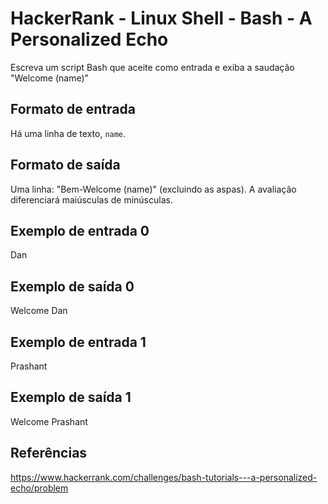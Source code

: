 # HackerRank - Linux Shell - Bash - A Personalized Echo
Escreva um script Bash que aceite como entrada e exiba a saudação "Welcome (name)"


## Formato de entrada
Há uma linha de texto, `name`.


## Formato de saída
Uma linha: "Bem-Welcome (name)" (excluindo as aspas).
A avaliação diferenciará maiúsculas de minúsculas.


## Exemplo de entrada 0
Dan


## Exemplo de saída 0
Welcome Dan


## Exemplo de entrada 1
Prashant


## Exemplo de saída 1
Welcome Prashant


## Referências
https://www.hackerrank.com/challenges/bash-tutorials---a-personalized-echo/problem